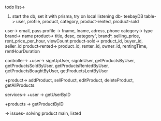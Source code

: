 todo list->

1. start the db, set it with prisma, try on local listening
   db- teebayDB
   table-> user, profile, product, category, product-rented, product-sold

user-> email, pass
profile -> fname, lname, adress, phone
category-> type
brand-> name
product-> title, desc, category^, brand^, selling_price, rent_price_per_hour, viewCount
product-sold-> product_id, buyer_id, seller_id
product-rented-> product_id, renter_id, owner_id, rentingTime, rentHourDuration

controller->
+user-> signUpUser, signInUser, getProductsByUser, getProductsSoldByUser, getProductsRentedByUser, getProductsBoughtByUser, getProductsLentByUser

+product-> addProduct, sellProduct, editProduct, deleteProduct, getAllProducts

services->
+user -> getUserByID

+products -> getProductByID

-> issues- solving product main, listed
